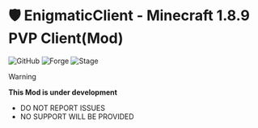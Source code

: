 # 🛡️ EnigmaticClient - Minecraft 1.8.9 PVP Client(Mod)

![GitHub](https://img.shields.io/badge/Minecraft-1.8.9-brightgreen)
![Forge](https://img.shields.io/badge/Forge-11.15.1.2318-orange)
![Stage](https://img.shields.io/badge/Stage-Experimental-red)

> [!WARNING]  
> **This Mod is under development**  
> - DO NOT REPORT ISSUES
> - NO SUPPORT WILL BE PROVIDED